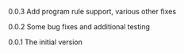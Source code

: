 
0.0.3
Add program rule support, various other fixes

0.0.2
Some bug fixes and additional testing

0.0.1
The initial version
